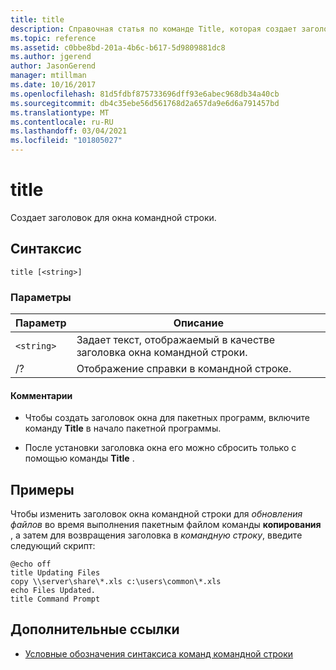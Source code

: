 ```yaml
---
title: title
description: Справочная статья по команде Title, которая создает заголовок для окна командной строки.
ms.topic: reference
ms.assetid: c0bbe8bd-201a-4b6c-b617-5d9809881dc8
ms.author: jgerend
author: JasonGerend
manager: mtillman
ms.date: 10/16/2017
ms.openlocfilehash: 81d5fdbf875733696dff93e6abec968db34a40cb
ms.sourcegitcommit: db4c35ebe56d561768d2a657da9e6d6a791457bd
ms.translationtype: MT
ms.contentlocale: ru-RU
ms.lasthandoff: 03/04/2021
ms.locfileid: "101805027"
---
```

# <a name="title"></a>title

Создает заголовок для окна командной строки.

## <a name="syntax"></a>Синтаксис

```
title [<string>]
```

### <a name="parameters"></a>Параметры

| Параметр | Описание |
|--|--|
| `<string>` | Задает текст, отображаемый в качестве заголовка окна командной строки. |
| /? | Отображение справки в командной строке. |

#### <a name="remarks"></a>Комментарии

- Чтобы создать заголовок окна для пакетных программ, включите команду **Title** в начало пакетной программы.

- После установки заголовка окна его можно сбросить только с помощью команды **Title** .

## <a name="examples"></a>Примеры

Чтобы изменить заголовок окна командной строки для *обновления файлов* во время выполнения пакетным файлом команды **копирования** , а затем для возвращения заголовка в *командную строку*, введите следующий скрипт:

```
@echo off
title Updating Files
copy \\server\share\*.xls c:\users\common\*.xls
echo Files Updated.
title Command Prompt
```

## <a name="additional-references"></a>Дополнительные ссылки

- [Условные обозначения синтаксиса команд командной строки](command-line-syntax-key.md)
